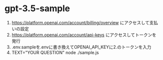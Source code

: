 # gpt-3.5-sample

1. https://platform.openai.com/account/billing/overview にアクセスして支払いの設定
1. https://platform.openai.com/account/api-keys にアクセスしてトークンを発行
1. .env.sampleを.envに書き換えてOPENAI_API_KEYに2.のトークンを入力
1. TEXT="YOUR QUESTION" node ./sample.js
